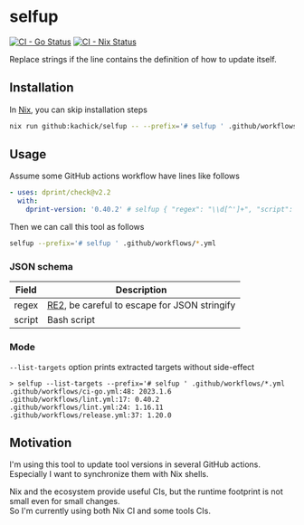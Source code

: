 # selfup

[![CI - Go Status](https://github.com/kachick/selfup/actions/workflows/ci-go.yml/badge.svg?branch=main)](https://github.com/kachick/selfup/actions/workflows/ci-go.yml?query=branch%3Amain+)
[![CI - Nix Status](https://github.com/kachick/selfup/actions/workflows/ci-nix.yml/badge.svg?branch=main)](https://github.com/kachick/selfup/actions/workflows/ci-nix.yml?query=branch%3Amain+)

Replace strings if the line contains the definition of how to update itself.

## Installation

In [Nix](https://nixos.org/), you can skip installation steps

```bash
nix run github:kachick/selfup -- --prefix='# selfup ' .github/workflows/*.yml
```

## Usage

Assume some GitHub actions workflow have lines like follows

```yaml
- uses: dprint/check@v2.2
  with:
    dprint-version: '0.40.2' # selfup { "regex": "\\d[^']+", "script": "dprint --version | cut -d ' ' -f 2" }
```

Then we can call this tool as follows

```bash
selfup --prefix='# selfup ' .github/workflows/*.yml
```

### JSON schema

| Field  | Description                                                                               |
| ------ | ----------------------------------------------------------------------------------------- |
| regex  | [RE2](https://github.com/google/re2/wiki/Syntax), be careful to escape for JSON stringify |
| script | Bash script                                                                               |

### Mode

`--list-targets` option prints extracted targets without side-effect

```console
> selfup --list-targets --prefix='# selfup ' .github/workflows/*.yml
.github/workflows/ci-go.yml:48: 2023.1.6
.github/workflows/lint.yml:17: 0.40.2
.github/workflows/lint.yml:24: 1.16.11
.github/workflows/release.yml:37: 1.20.0
```

## Motivation

I'm using this tool to update tool versions in several GitHub actions.\
Especially I want to synchronize them with Nix shells.

Nix and the ecosystem provide useful CIs, but the runtime footprint is not small even for small changes.\
So I'm currently using both Nix CI and some tools CIs.
